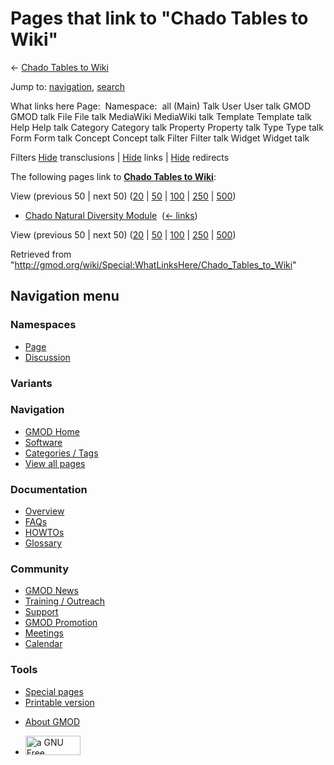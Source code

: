 <div id="mw-page-base" class="noprint">

</div>

<div id="mw-head-base" class="noprint">

</div>

<div id="content" class="mw-body" role="main">

<span id="top"></span>

<div id="mw-js-message" style="display:none;">

</div>



# <span dir="auto">Pages that link to "Chado Tables to Wiki"</span>

<div id="bodyContent">

<div id="contentSub">

← [Chado Tables to
Wiki](/wiki/Chado_Tables_to_Wiki "Chado Tables to Wiki")

</div>

<div id="jump-to-nav" class="mw-jump">

Jump to: [navigation](#mw-navigation), [search](#p-search)

</div>

<div id="mw-content-text">

What links here Page:  Namespace:  all (Main) Talk User User talk GMOD
GMOD talk File File talk MediaWiki MediaWiki talk Template Template talk
Help Help talk Category Category talk Property Property talk Type Type
talk Form Form talk Concept Concept talk Filter Filter talk Widget
Widget talk

Filters
[Hide](/mediawiki/index.php?title=Special:WhatLinksHere/Chado_Tables_to_Wiki&hidetrans=1 "Special:WhatLinksHere/Chado Tables to Wiki")
transclusions \|
[Hide](/mediawiki/index.php?title=Special:WhatLinksHere/Chado_Tables_to_Wiki&hidelinks=1 "Special:WhatLinksHere/Chado Tables to Wiki")
links \|
[Hide](/mediawiki/index.php?title=Special:WhatLinksHere/Chado_Tables_to_Wiki&hideredirs=1 "Special:WhatLinksHere/Chado Tables to Wiki")
redirects

The following pages link to **[Chado Tables to
Wiki](/wiki/Chado_Tables_to_Wiki "Chado Tables to Wiki")**:

View (previous 50 \| next 50)
([20](/mediawiki/index.php?title=Special:WhatLinksHere/Chado_Tables_to_Wiki&limit=20 "Special:WhatLinksHere/Chado Tables to Wiki")
\|
[50](/mediawiki/index.php?title=Special:WhatLinksHere/Chado_Tables_to_Wiki&limit=50 "Special:WhatLinksHere/Chado Tables to Wiki")
\|
[100](/mediawiki/index.php?title=Special:WhatLinksHere/Chado_Tables_to_Wiki&limit=100 "Special:WhatLinksHere/Chado Tables to Wiki")
\|
[250](/mediawiki/index.php?title=Special:WhatLinksHere/Chado_Tables_to_Wiki&limit=250 "Special:WhatLinksHere/Chado Tables to Wiki")
\|
[500](/mediawiki/index.php?title=Special:WhatLinksHere/Chado_Tables_to_Wiki&limit=500 "Special:WhatLinksHere/Chado Tables to Wiki"))

- [Chado Natural Diversity
  Module](/wiki/Chado_Natural_Diversity_Module "Chado Natural Diversity Module")
  ‎ <span class="mw-whatlinkshere-tools">([←
  links](/mediawiki/index.php?title=Special:WhatLinksHere&target=Chado+Natural+Diversity+Module "Special:WhatLinksHere"))</span>

View (previous 50 \| next 50)
([20](/mediawiki/index.php?title=Special:WhatLinksHere/Chado_Tables_to_Wiki&limit=20 "Special:WhatLinksHere/Chado Tables to Wiki")
\|
[50](/mediawiki/index.php?title=Special:WhatLinksHere/Chado_Tables_to_Wiki&limit=50 "Special:WhatLinksHere/Chado Tables to Wiki")
\|
[100](/mediawiki/index.php?title=Special:WhatLinksHere/Chado_Tables_to_Wiki&limit=100 "Special:WhatLinksHere/Chado Tables to Wiki")
\|
[250](/mediawiki/index.php?title=Special:WhatLinksHere/Chado_Tables_to_Wiki&limit=250 "Special:WhatLinksHere/Chado Tables to Wiki")
\|
[500](/mediawiki/index.php?title=Special:WhatLinksHere/Chado_Tables_to_Wiki&limit=500 "Special:WhatLinksHere/Chado Tables to Wiki"))

</div>

<div class="printfooter">

Retrieved from
"<http://gmod.org/wiki/Special:WhatLinksHere/Chado_Tables_to_Wiki>"

</div>

<div id="catlinks" class="catlinks catlinks-allhidden">

</div>

<div class="visualClear">

</div>

</div>

</div>

<div id="mw-navigation">

## Navigation menu

<div id="mw-head">



<div id="left-navigation">

<div id="p-namespaces" class="vectorTabs" role="navigation"
aria-labelledby="p-namespaces-label">

### Namespaces

- <span id="ca-nstab-main"><a href="/wiki/Chado_Tables_to_Wiki" accesskey="c"
  title="View the content page [c]">Page</a></span>
- <span id="ca-talk"><a
  href="/mediawiki/index.php?title=Talk:Chado_Tables_to_Wiki&amp;action=edit&amp;redlink=1"
  accesskey="t"
  title="Discussion about the content page [t]">Discussion</a></span>

</div>

<div id="p-variants" class="vectorMenu emptyPortlet" role="navigation"
aria-labelledby="p-variants-label">

### 

### Variants[](#)

<div class="menu">

</div>

</div>

</div>

<div id="right-navigation">





</div>



</div>

</div>

</div>

<div id="mw-panel">

<div id="p-logo" role="banner">

<a href="/wiki/Main_Page"
style="background-image: url(http://gmod.org/images/GMOD-cogs.png);"
title="Visit the main page"></a>

</div>

<div id="p-Navigation" class="portal" role="navigation"
aria-labelledby="p-Navigation-label">

### Navigation

<div class="body">

- <span id="n-GMOD-Home">[GMOD Home](/wiki/Main_Page)</span>
- <span id="n-Software">[Software](/wiki/GMOD_Components)</span>
- <span id="n-Categories-.2F-Tags">[Categories /
  Tags](/wiki/Categories)</span>
- <span id="n-View-all-pages">[View all
  pages](/wiki/Special:AllPages)</span>

</div>

</div>

<div id="p-Documentation" class="portal" role="navigation"
aria-labelledby="p-Documentation-label">

### Documentation

<div class="body">

- <span id="n-Overview">[Overview](/wiki/Overview)</span>
- <span id="n-FAQs">[FAQs](/wiki/Category:FAQ)</span>
- <span id="n-HOWTOs">[HOWTOs](/wiki/Category:HOWTO)</span>
- <span id="n-Glossary">[Glossary](/wiki/Glossary)</span>

</div>

</div>

<div id="p-Community" class="portal" role="navigation"
aria-labelledby="p-Community-label">

### Community

<div class="body">

- <span id="n-GMOD-News">[GMOD News](/wiki/GMOD_News)</span>
- <span id="n-Training-.2F-Outreach">[Training /
  Outreach](/wiki/Training_and_Outreach)</span>
- <span id="n-Support">[Support](/wiki/Support)</span>
- <span id="n-GMOD-Promotion">[GMOD
  Promotion](/wiki/GMOD_Promotion)</span>
- <span id="n-Meetings">[Meetings](/wiki/Meetings)</span>
- <span id="n-Calendar">[Calendar](/wiki/Calendar)</span>

</div>

</div>

<div id="p-tb" class="portal" role="navigation"
aria-labelledby="p-tb-label">

### Tools

<div class="body">

- <span id="t-specialpages"><a href="/wiki/Special:SpecialPages" accesskey="q"
  title="A list of all special pages [q]">Special pages</a></span>
- <span id="t-print"><a
  href="/mediawiki/index.php?title=Special:WhatLinksHere/Chado_Tables_to_Wiki&amp;printable=yes"
  rel="alternate" accesskey="p"
  title="Printable version of this page [p]">Printable version</a></span>

</div>

</div>

</div>

</div>

<div id="footer" role="contentinfo">

- <span id="footer-places-about">[About
  GMOD](/wiki/GMOD:About "GMOD:About")</span>

<!-- -->

- <span id="footer-copyrightico">[<img src="http://www.gnu.org/graphics/gfdl-logo-small.png" width="88"
  height="31" alt="a GNU Free Documentation License" />](http://www.gnu.org/licenses/fdl-1.3.html)</span>


<div style="clear:both">

</div>

</div>
